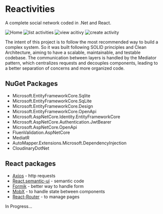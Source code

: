 # Reactivities

A complete social network coded in .Net and React.

<div>
  <img src="https://user-images.githubusercontent.com/58491622/235378539-e076fad3-98d7-41f8-b5fb-0ed95b802b9a.png" alt="Home" />
  <img src="https://user-images.githubusercontent.com/58491622/224570889-83bfd8ea-f6ea-427f-9ae8-46b8139beffc.png" alt="list activities" />
  <img src="https://user-images.githubusercontent.com/58491622/224570934-fb7dfb19-6975-4731-8a31-97a9ca3acad6.png" alt="view acitivy" />
  <img src="https://user-images.githubusercontent.com/58491622/224571753-cdfcd565-eb2e-4275-8596-5421064c5f54.png" alt="create activity"  />               
</div>


The intent of this project is to follow the most recommended way to build a complex system. So it was built following SOLID principles and Clean Architecture, aiming to have a scalable, maintainable, and testable codebase. The communication between layers is handled by the Mediator pattern, which centralizes requests and decouples components, leading to a better separation of concerns and more organized code.

## NuGet Packages

- Microsoft.EntityFrameworkCore.Sqlite
- Microsoft.EntityFrameworkCore.SqLite
- Microsoft.EntityFrameworkCore.Design
- Microsoft.EntityFrameworkCore.OpenApi
- Microsoft.AspNetCore.Identity.EntityFrameworkCore
- Microsoft.AspNetCore.Authentication.JwtBearer
- Microsoft.AspNetCore.OpenApi
- FluenValidation.AspNetCore
- MediatR
- AutoMapper.Extensions.Microsoft.DependencyInjection
- CloudinaryDotNet

## React packages

- [Axios](https://axios-http.com/ptbr/docs/intro) - http requests
- [React.semantic-ui](https://react.semantic-ui.com) - semantic code
- [Formik](https://formik.org/) - better way to handle form
- [MobX](https://mobx.js.org/README.html) - to handle state between components
- [React-Router](https://reactrouter.com/en/main) - to manage pages

In Progress...
